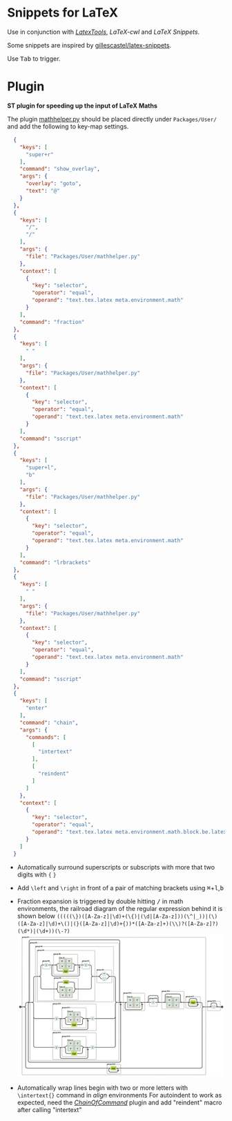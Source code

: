 # Snippets for LaTeX

Use in conjunction with [_LatexTools_](https://github.com/SublimeText/LaTeXTools), _LaTeX-cwl_ and _LaTeX Snippets_.

Some snippets are inspired by [gillescastel/latex-snippets](https://github.com/gillescastel/latex-snippets).

Use <kbd>Tab</kbd> to trigger.


# Plugin

**ST plugin for speeding up the input of LaTeX Maths**

The plugin [mathhelper.py](https://github.com/WeixuanZ/ST-LaTeX/blob/master/mathhelper.py) should be placed directly under `Packages/User/` and add the following to key-map settings.
```JSON
  {
    "keys": [
      "super+r"
    ],
    "command": "show_overlay",
    "args": {
      "overlay": "goto",
      "text": "@"
    }
  },
  {
    "keys": [
      "/",
      "/"
    ],
    "args": {
      "file": "Packages/User/mathhelper.py"
    },
    "context": [
      {
        "key": "selector",
        "operator": "equal",
        "operand": "text.tex.latex meta.environment.math"
      }
    ],
    "command": "fraction"
  },
  {
    "keys": [
      " "
    ],
    "args": {
      "file": "Packages/User/mathhelper.py"
    },
    "context": [
      {
        "key": "selector",
        "operator": "equal",
        "operand": "text.tex.latex meta.environment.math"
      }
    ],
    "command": "sscript"
  },
  {
    "keys": [
      "super+l",
      "b"
    ],
    "args": {
      "file": "Packages/User/mathhelper.py"
    },
    "context": [
      {
        "key": "selector",
        "operator": "equal",
        "operand": "text.tex.latex meta.environment.math"
      }
    ],
    "command": "lrbrackets"
  },
  {
    "keys": [
      " "
    ],
    "args": {
      "file": "Packages/User/mathhelper.py"
    },
    "context": [
      {
        "key": "selector",
        "operator": "equal",
        "operand": "text.tex.latex meta.environment.math"
      }
    ],
    "command": "sscript"
  },
  {
    "keys": [
      "enter"
    ],
    "command": "chain",
    "args": {
      "commands": [
        [
          "intertext"
        ],
        [
          "reindent"
        ]
      ]
    },
    "context": [
      {
        "key": "selector",
        "operator": "equal",
        "operand": "text.tex.latex meta.environment.math.block.be.latex"
      }
    ]
  }
```

* Automatically surround superscripts or subscripts with more that two digits with `{` `}`

* Add `\left` and `\right` in front of a pair of matching brackets using <kbd>⌘</kbd>+<kbd>l</kbd>,<kbd>b</kbd>

* Fraction expansion is triggered by double hitting <kbd>/</kbd> in math environments, the railroad diagram of the regular expression behind it is shown below
`(((((\})([A-Za-z]|\d)+(\{)|(\d|[A-Za-z]))(\^|_))|(\)([A-Za-z]|\d)+\()|(}([A-Za-z]|\d)+{))*([A-Za-z]+)(\\)?([A-Za-z]?)(\d*)|(\d+))(\-?)`
  ![](image.png)
  
* Automatically wrap lines begin with two or more letters with `\intertext{}` command in _align_ environments
  For autoindent to work as expected, need the [_ChainOfCommand_](https://github.com/jisaacks/ChainOfCommand) plugin and add "reindent" macro after calling "intertext"
